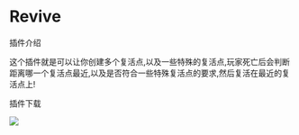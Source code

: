 # Revive

插件介绍

这个插件就是可以让你创建多个复活点,以及一些特殊的复活点,玩家死亡后会判断距离哪一个复活点最近,以及是否符合一些特殊复活点的要求,然后复活在最近的复活点上!

插件下载

[![](https://img.shields.io/github/downloads/xkhx/Revive/total.svg)](https://github.com/xkhx/Revive/releases)
